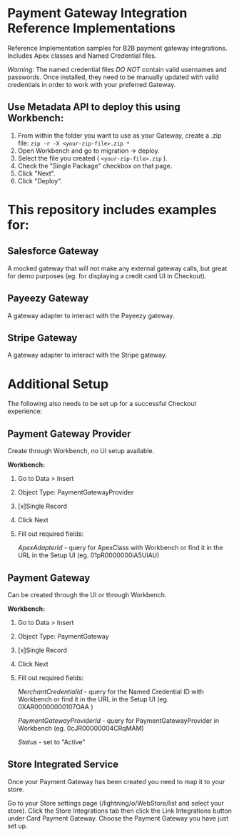 # Payment Gateway Integration Reference Implementations
Reference Implementation samples for B2B payment gateway integrations. Includes Apex classes and Named Credential files.

*Warning*: The named credential files _DO NOT_ contain valid usernames and passwords.  Once installed, they need to be manually updated with valid credentials in order to work with your preferred Gateway.

## Use Metadata API to deploy this using Workbench:
 1. From within the folder you want to use as your Gateway, create a .zip file: 
	```zip -r -X <your-zip-file>.zip *```
 2. Open Workbench and go to migration -> deploy.
 3. Select the file you created ( ```<your-zip-file>.zip``` ).
 4. Check the "Single Package" checkbox on that page.
 5. Click "Next".
 6. Click "Deploy".
  
# This repository includes examples for:

## Salesforce Gateway
A mocked gateway that will not make any external gateway calls, but great for demo purposes (eg. for displaying a credit card UI in Checkout).

## Payeezy Gateway
A gateway adapter to interact with the Payeezy gateway.  

## Stripe Gateway
A gateway adapter to interact with the Stripe gateway.

# Additional Setup

The following also needs to be set up for a successful Checkout experience:

## Payment Gateway Provider
Create through Workbench, no UI setup available.

**Workbench:**
1. Go to Data > Insert
2. Object Type: PaymentGatewayProvider
3. [x]Single Record
4. Click Next
5. Fill out required fields:

    _ApexAdapterId_ - query for ApexClass with Workbench or find it in the URL in the Setup UI (eg. 01pR0000000iA5UIAU)

## Payment Gateway
Can be created through the UI or through Workbench.

**Workbench:**
1. Go to Data > Insert
2. Object Type: PaymentGateway
3. [x]Single Record
4. Click Next
5. Fill out required fields:

    _MerchantCredentialId_ - query for the Named Credential ID with Workbench or find it in the URL in the Setup UI (eg. 0XAR00000000107OAA )

    _PaymentGatewayProviderId_ - query for PaymentGatewayProvider in Workbench (eg. 0cJR00000004CRqMAM)

    _Status_ - set to "Active"

## Store Integrated Service
Once your Payment Gateway has been created you need to map it to your store.

Go to your Store settings page (<your app>/lightning/o/WebStore/list and select your store).  Click the  Store Integrations tab then click the Link Integrations button under Card Payment Gateway.  Choose the Payment Gateway you have just set up.
